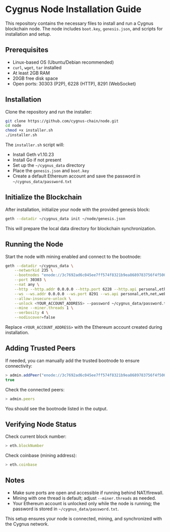 # Cygnus Node Installation Guide

This repository contains the necessary files to install and run a Cygnus blockchain node. The node includes `boot.key`, `genesis.json`, and scripts for installation and setup.

## Prerequisites

* Linux-based OS (Ubuntu/Debian recommended)
* `curl`, `wget`, `tar` installed
* At least 2GB RAM
* 20GB free disk space
* Open ports: 30303 (P2P), 6228 (HTTP), 8291 (WebSocket)

## Installation

Clone the repository and run the installer:

```bash
git clone https://github.com/cygnus-chain/node.git
cd node
chmod +x installer.sh
./installer.sh
```

The `installer.sh` script will:

* Install Geth v1.10.23
* Install Go if not present
* Set up the `~/cygnus_data` directory
* Place the `genesis.json` and `boot.key`
* Create a default Ethereum account and save the password in `~/cygnus_data/password.txt`

## Initialize the Blockchain

After installation, initialize your node with the provided genesis block:

```bash
geth --datadir ~/cygnus_data init ~/node/genesis.json
```

This will prepare the local data directory for blockchain synchronization.

## Running the Node

Start the node with mining enabled and connect to the bootnode:

```bash
geth --datadir ~/cygnus_data \
    --networkid 235 \
    --bootnodes "enode://3c7692ad6c045ee7ff574f8321b9ea8689783756f4f5007c9ad8e7cc24a9670ac742abcc9060aa0b1e3ab38355b19063f0141ce1c7bb8e2a942c7168e18101f4@88.99.217.236:30303" \
    --port 30303 \
    --nat any \
    --http --http.addr 0.0.0.0 --http.port 6228 --http.api personal,eth,net,web3,miner \
    --ws --ws.addr 0.0.0.0 --ws.port 8291 --ws.api personal,eth,net,web3,miner \
    --allow-insecure-unlock \
    --unlock <YOUR_ACCOUNT_ADDRESS> --password ~/cygnus_data/password.txt \
    --mine --miner.threads 1 \
    --verbosity 4 \
    --nodiscover=false
```

Replace `<YOUR_ACCOUNT_ADDRESS>` with the Ethereum account created during installation.

## Adding Trusted Peers

If needed, you can manually add the trusted bootnode to ensure connectivity:

```javascript
> admin.addPeer("enode://3c7692ad6c045ee7ff574f8321b9ea8689783756f4f5007c9ad8e7cc24a9670ac742abcc9060aa0b1e3ab38355b19063f0141ce1c7bb8e2a942c7168e18101f4@88.99.217.236:30303")
true
```

Check the connected peers:

```javascript
> admin.peers
```

You should see the bootnode listed in the output.

## Verifying Node Status

Check current block number:

```javascript
> eth.blockNumber
```

Check coinbase (mining address):

```javascript
> eth.coinbase
```

## Notes

* Make sure ports are open and accessible if running behind NAT/firewall.
* Mining with one thread is default; adjust `--miner.threads` as needed.
* Your Ethereum account is unlocked only while the node is running; the password is stored in `~/cygnus_data/password.txt`.

This setup ensures your node is connected, mining, and synchronized with the Cygnus network.
